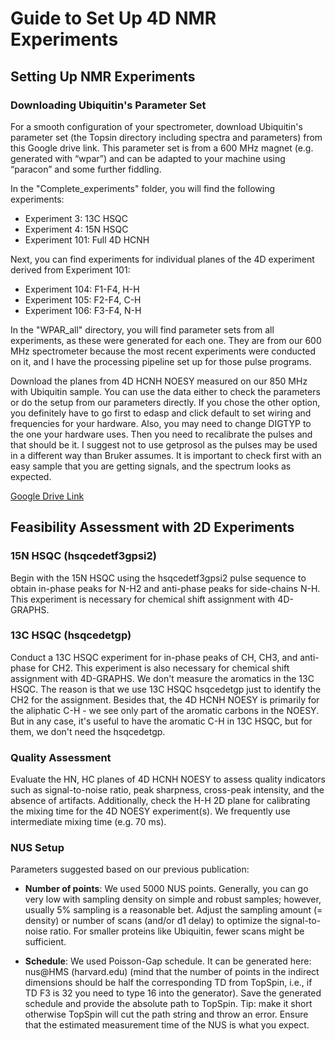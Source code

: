 # Guide to Set Up 4D NMR Experiments

## Setting Up NMR Experiments

### Downloading Ubiquitin's Parameter Set
For a smooth configuration of your spectrometer, download Ubiquitin's parameter set (the Topsin directory including 
spectra and parameters) from this Google drive link. This parameter set is from a 600 MHz magnet (e.g. generated with 
“wpar”) and can be adapted to your machine using “paracon” and some further fiddling.

In the "Complete_experiments" folder, you will find the following experiments:
- Experiment 3: 13C HSQC
- Experiment 4: 15N HSQC
- Experiment 101: Full 4D HCNH

Next, you can find experiments for individual planes of the 4D experiment derived from Experiment 101:
- Experiment 104: F1-F4, H-H
- Experiment 105: F2-F4, C-H
- Experiment 106: F3-F4, N-H

In the "WPAR_all" directory, you will find parameter sets from all experiments, as these were generated for each one. 
They are from our 600 MHz spectrometer because the most recent experiments were conducted on it, and I have the 
processing pipeline set up for those pulse programs.

Download the planes from 4D HCNH NOESY measured on our 850 MHz with Ubiquitin sample. You can use the data either to 
check the parameters or do the setup from our parameters directly. If you chose the other option, you definitely have 
to go first to edasp and click default to set wiring and frequencies for your hardware. Also, you may need to change 
DIGTYP to the one your hardware uses. Then you need to recalibrate the pulses and that should be it. I suggest not to 
use getprosol as the pulses may be used in a different way than Bruker assumes. It is important to check first with 
an easy sample that you are getting signals, and the spectrum looks as expected.

[Google Drive Link](https://drive.google.com/drive/folders/1MJaQDYZ0T69Zc-JC1VrY-RWwws8zJBEa?usp=sharing)

## Feasibility Assessment with 2D Experiments

### 15N HSQC (hsqcedetf3gpsi2)
Begin with the 15N HSQC using the hsqcedetf3gpsi2 pulse sequence to obtain in-phase peaks for N-H2 and 
anti-phase peaks for side-chains N-H. This experiment is necessary for chemical shift assignment with 4D-GRAPHS.

### 13C HSQC (hsqcedetgp)
Conduct a 13C HSQC experiment for in-phase peaks of CH, CH3, and anti-phase for CH2. This experiment is also necessary 
for chemical shift assignment with 4D-GRAPHS. We don't measure the aromatics in the 13C HSQC. The reason is that we 
use 13C HSQC hsqcedetgp just to identify the CH2 for the assignment. Besides that, the 4D HCNH NOESY is primarily for 
the aliphatic C-H - we see only part of the aromatic carbons in the NOESY. But in any case, it's useful to have the 
aromatic C-H in 13C HSQC, but for them, we don't need the hsqcedetgp.


### Quality Assessment
Evaluate the HN, HC planes of 4D HCNH NOESY to assess quality indicators such as signal-to-noise ratio, peak sharpness, cross-peak intensity, 
and the absence of artifacts. Additionally, check the H-H 2D plane for calibrating the mixing time for the 4D NOESY 
experiment(s). We frequently use intermediate mixing time (e.g. 70 ms).

### NUS Setup
Parameters suggested based on our previous publication:

- **Number of points**: We used 5000 NUS points. Generally, you can go very low with sampling density on simple and 
robust samples; however, usually 5% sampling is a reasonable bet. Adjust the sampling amount (= density) or number 
of scans (and/or d1 delay) to optimize the signal-to-noise ratio. For smaller proteins like Ubiquitin, fewer scans 
might be sufficient.

- **Schedule**: We used Poisson-Gap schedule. It can be generated here: nus@HMS (harvard.edu) (mind that the number of 
points in the indirect dimensions should be half the corresponding TD from TopSpin, i.e., if TD F3 is 32 you need to 
type 16 into the generator). Save the generated schedule and provide the absolute path to TopSpin. Tip: make it short 
otherwise TopSpin will cut the path string and throw an error. Ensure that the estimated measurement time of the NUS 
is what you expect.


